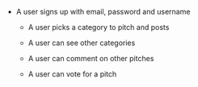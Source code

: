 - A user signs up with email, password and username

    - A user picks a category to pitch and posts

    - A user can see other categories

    - A user can comment on other pitches

    - A user can vote for a pitch